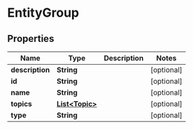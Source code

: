 
# EntityGroup

## Properties
Name | Type | Description | Notes
------------ | ------------- | ------------- | -------------
**description** | **String** |  |  [optional]
**id** | **String** |  |  [optional]
**name** | **String** |  |  [optional]
**topics** | [**List&lt;Topic&gt;**](Topic.md) |  |  [optional]
**type** | **String** |  |  [optional]



